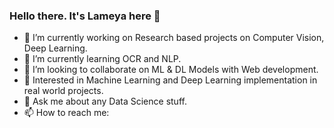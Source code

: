 ### Hello there. It's Lameya here 👋

- 🔭 I’m currently working on Research based projects on Computer Vision, Deep Learning.
- 🌱 I’m currently learning OCR and NLP.
- 👯 I’m looking to collaborate on ML & DL Models with Web development.
- 💙 Interested in Machine Learning and Deep Learning implementation in real world projects.
- 💬 Ask me about any Data Science stuff.
- 📫 How to reach me: 

